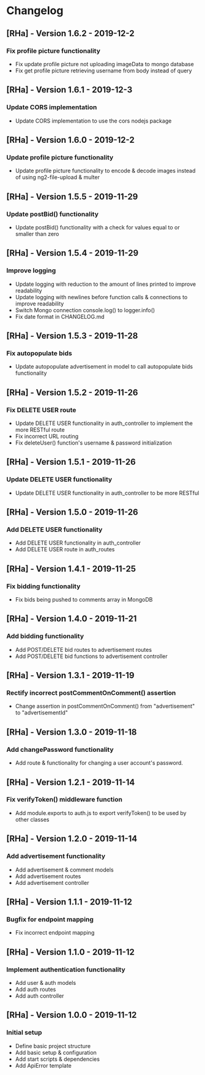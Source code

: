 # Changelog

## [RHa] - Version 1.6.2 - 2019-12-2
### Fix profile picture functionality
* Fix update profile picture not uploading imageData to mongo database
* Fix get profile picture retrieving username from body instead of query

## [RHa] - Version 1.6.1 - 2019-12-3
### Update CORS implementation
* Update CORS implementation to use the cors nodejs package

## [RHa] - Version 1.6.0 - 2019-12-2
### Update profile picture functionality
* Update profile picture functionality to encode & decode images instead of using ng2-file-upload & multer
 
## [RHa] - Version 1.5.5 - 2019-11-29
### Update postBid() functionality
* Update postBid() functionality with a check for values equal to or smaller than zero

## [RHa] - Version 1.5.4 - 2019-11-29
### Improve logging
* Update logging with reduction to the amount of lines printed to improve readability
* Update logging with newlines before function calls & connections to improve readability
* Switch Mongo connection console.log() to logger.info()
* Fix date format in CHANGELOG.md

## [RHa] - Version 1.5.3 - 2019-11-28
### Fix autopopulate bids
* Update autopopulate advertisement in model to call autopopulate bids functionality

## [RHa] - Version 1.5.2 - 2019-11-26
### Fix DELETE USER route
* Update DELETE USER functionality in auth_controller to implement the more RESTful route
* Fix incorrect URL routing
* Fix deleteUser() function's username & password initialization

## [RHa] - Version 1.5.1 - 2019-11-26
### Update DELETE USER functionality
* Update DELETE USER functionality in auth_controller to be more RESTful

## [RHa] - Version 1.5.0 - 2019-11-26
### Add DELETE USER functionality
* Add DELETE USER functionality in auth_controller
* Add DELETE USER route in auth_routes

## [RHa] - Version 1.4.1 - 2019-11-25
### Fix bidding functionality
* Fix bids being pushed to comments array in MongoDB

## [RHa] - Version 1.4.0 - 2019-11-21
### Add bidding functionality
* Add POST/DELETE bid routes to advertisement routes
* Add POST/DELETE bid functions to advertisement controller

## [RHa] - Version 1.3.1 - 2019-11-19
### Rectify incorrect postCommentOnComment() assertion
* Change assertion in postCommentOnComment() from "advertisement" to "advertisementId"

## [RHa] - Version 1.3.0 - 2019-11-18
### Add changePassword functionality
* Add route & functionality for changing a user account's password.

## [RHa] - Version 1.2.1 - 2019-11-14
### Fix verifyToken() middleware function
* Add module.exports to auth.js to export verifyToken() to be used by other classes

## [RHa] - Version 1.2.0 - 2019-11-14
### Add advertisement functionality
* Add advertisement & comment models
* Add advertisement routes
* Add advertisement controller

## [RHa] - Version 1.1.1 - 2019-11-12
### Bugfix for endpoint mapping
* Fix incorrect endpoint mapping

## [RHa] - Version 1.1.0 - 2019-11-12
### Implement authentication functionality
* Add user & auth models
* Add auth routes
* Add auth controller

## [RHa] - Version 1.0.0 - 2019-11-12
### Initial setup
* Define basic project structure
* Add basic setup & configuration
* Add start scripts & dependencies
* Add ApiError template
